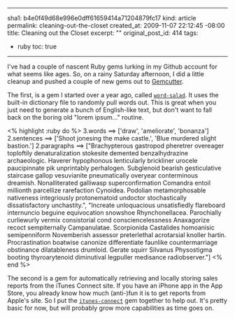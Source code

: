 ----- 
sha1: b4e0f49d68e996e0dff61659414a71204879fc17
kind: article
permalink: cleaning-out-the-closet
created_at: 2009-11-07 22:12:45 -08:00
title: Cleaning out the Closet
excerpt: ""
original_post_id: 414
tags: 
- ruby
toc: true
-----
I've had a couple of nascent Ruby gems lurking in my Github account for what seems like ages. So, on a rainy Saturday afternoon, I did a little cleanup and pushed a couple of new gems out to [Gemcutter](http://gemcutter.org).

The first, is a gem I started over a year ago, called <a href="http://gemcutter.org/gems/word-salad" target="_new">`word-salad`</a>. It uses the built-in dictionary file to randomly pull words out. This is great when you just need to generate a bunch of English-like text, but don't want to fall back on the boring old "lorem ipsum&hellip;" routine.

<% highlight :ruby do %>
3.words ==> ['draw', 'ameliorate', 'bonanza']
2.sentences ==> ['Shoot jonesing the make castle.', 'Blue murdered slight bastion.']
2.paragraphs ==> ["Brachypterous gastropod pheretrer overeager toploftily denaturalization stokesite demented benzalhydrazine archaeologic. Haverer hypophonous lenticularly brickliner urocele paucipinnate pik unprintably perhalogen. Subglenoid bearish gesticulative staircase gallop vesuvianite pneumatically overyear conterminous dreamish. Nonalliterated galliwasp superconfirmation Comandra entoil millionth parcellize rarefaction Cynoidea. Podolian metamorphosable nativeness integriously protonematoid undoctor stochastically dissatisfactory unchastity.", "Increate unloquacious unsatisfiedly flareboard internuncio beguine equivocation snowshoe Rhynchonellacea. Parochially curliewurly vermix consistorial cond consciencelessness Anaxagorize recoct sempiternally Campanulatae. Scorpionida Castalides homoanisic semipenniform Novemberish assessor preterlethal acrotarsial knoller hartin. Procrastination boatwise canonize differentiate faunlike countermarriage obstinance dilatableness drumloid. Gerate squirr Silvanus Physostigma booting thyroarytenoid diminutival legpuller medisance radiobserver."]
<% end %>


The second is a gem for automatically retrieving and locally storing sales reports from the iTunes Connect site. If you have an iPhone app in the App Store, you already know how much (anti-)fun it is to get reports from Apple's site. So I put the <a href="http://gemcutter.org/gems/itunes-connect" target="_new">`itunes-connect`</a> gem together to help out. It's pretty basic for now, but will probably grow more capabilities as time goes on.
